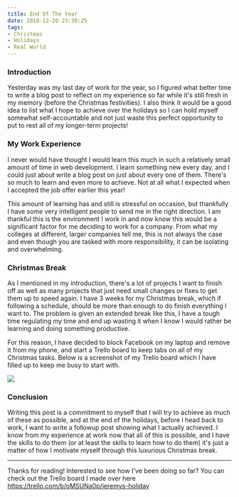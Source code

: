 ```yaml
---
title: End Of The Year
date: 2018-12-20 23:30:25
tags:
- Christmas
- Holidays
- Real World
---
```

### Introduction

Yesterday was my last day of work for the year, so I figured what better time to write a blog post to reflect on my experience so far while it's still fresh in my memory (before the Christmas festivities). I also think it would be a good idea to list what I hope to achieve over the holidays so I can hold myself somewhat self-accountable and not just waste this perfect opportunity to put to rest all of my longer-term projects!

<!-- more -->
### My Work Experience

I never would have thought I would learn this much in such a relatively small amount of time in web development. I learn something new every day, and I could just about write a blog post on just about every one of them. There's so much to learn and even more to achieve. Not at all what I expected when I accepted the job offer earlier this year!

This amount of learning has and still is stressful on occasion, but thankfully I have some very intelligent people to send me in the right direction. I am thankful this is the environment I work in and now know this would be a significant factor for me deciding to work for a company. From what my colleges at different, larger companies tell me, this is not always the case and even though you are tasked with more responsibility, it can be isolating and overwhelming. 

### Christmas Break

As I mentioned in my introduction, there's a lot of projects I want to finish off as well as many projects that just need small changes or fixes to get them up to speed again. I have 3 weeks for my Christmas break, which if following a schedule, should be more than enough to do finish everything I want to. The problem is given an extended break like this, I have a tough time regulating my time and end up wasting it when I know I would rather be learning and doing something productive.

For this reason, I have decided to block Facebook on my laptop and remove it from my phone, and start a Trello board to keep tabs on all of my Christmas tasks. Below is a screenshot of my Trello board which I have filled up to keep me busy to start with.

![](/images/20181222/trello.jpg)

### Conclusion

Writing this post is a commitment to myself that I will try to achieve as much of these as possible, and at the end of the holidays, before I head back to work, I want to write a followup post showing what I actually achieved. I know from my experience at work now that all of this is possible, and I have the skills to do them (or at least the skills to learn how to do them) it's just a matter of how I motivate myself through this luxurious Christmas break.

___

Thanks for reading! Interested to see how I've been doing so far? You can check out the Trello board I made over here <a href="https://trello.com/b/oMSUNa0p/jeremys-holiday">https://trello.com/b/oMSUNa0p/jeremys-holiday</a>
